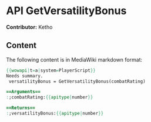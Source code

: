 # API GetVersatilityBonus

**Contributor:** Ketho

## Content

The following content is in MediaWiki markdown format:

```mediawiki
{{wowapi|t=a|system=PlayerScript}}
Needs summary.
 versatilityBonus = GetVersatilityBonus(combatRating)

==Arguments==
:;combatRating:{{apitype|number}}

==Returns==
:;versatilityBonus:{{apitype|number}}
```